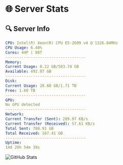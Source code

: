 # 🌐 Server Stats
## 🔍 Server Info
```yaml
CPU: Intel(R) Xeon(R) CPU E5-2699 v4 @ 1326.04MHz
CPU Usage: 6.40%
Cores: 44P | 88T
-----------------------------------
Memory:
Current Usage: 8.22 GB/503.74 GB
Available: 492.07 GB
-----------------------------------
Disk:
Current Usage: 28.60 GB/1.71 TB
Free: 1.60 TB
-----------------------------------
GPU:
No GPU detected
-----------------------------------
Network:
Current Transfer (Sent): 289.97 KB/s
Current Transfer (Received): 57.61 KB/s
Total Sent: 788.91 GB
Total Received: 167.41 GB
-----------------------------------
Uptime:
14d 20h 54m 39s
```
![GitHub Stats](https://img.shields.io/badge/Updated-2025-05-04_14:03:27-blue)